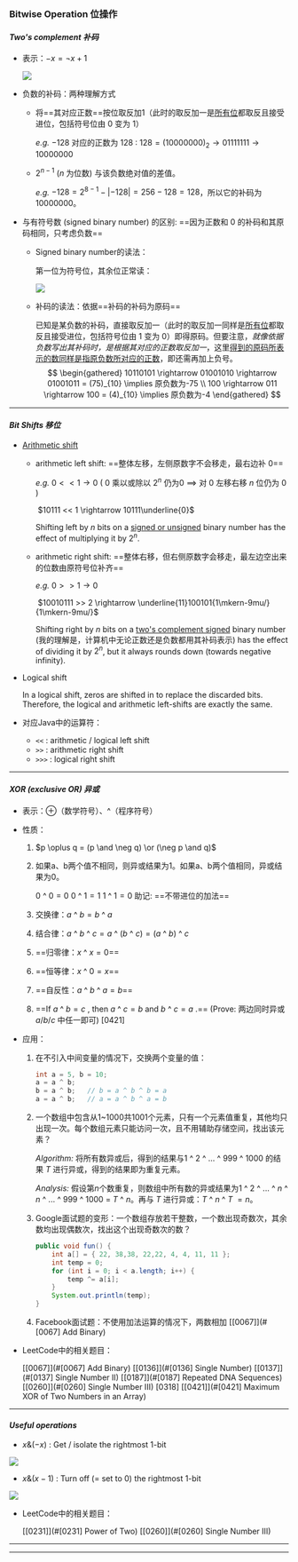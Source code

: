 ### Bitwise Operation 位操作

#### ***Two's complement 补码***

+ 表示：$-x=\neg x+1$ 

  ![](/Users/shanyonghao/IdeaProjects/LeetCodeProblems/Notes_img/bitwiseOperators_1.png)

+ 负数的补码：两种理解方式

  + 将==其对应正数==按位取反加1（此时的取反加一是<u>所有位</u>都取反且接受进位，包括符号位由 $0$ 变为 $1$）

    *e.g.* $-128$ 对应的正数为 $128$ : $128=(10000000)_2 \rightarrow 01111111 \rightarrow 10000000$

  + $2^{n-1}$ ($n$ 为位数) 与该负数绝对值的差值。

    *e.g.* $-128 = 2^{8-1}-|-128|=256-128=128$，所以它的补码为10000000。

+ 与有符号数 (signed binary number) 的区别: ==因为正数和 $0$ 的补码和其原码相同，只考虑负数==

  + Signed binary number的读法：

    第一位为符号位，其余位正常读：

    ![](/Users/shanyonghao/IdeaProjects/LeetCodeProblems/Notes_img/SignedBinaryNum.gif)

  + 补码的读法：依据==补码的补码为原码==

    已知是某负数的补码，直接取反加一（此时的取反加一同样是<u>所有位</u>都取反且接受进位，包括符号位由 $1$ 变为 $0$）即得原码。但要注意，*就像依据负数写出其补码时，是根据其对应的正数取反加一*，这里<u>得到的原码所表示的数同样是指原负数所对应的正数</u>，即还需再加上负号。
    $$
    \begin{gathered}
    10110101 \rightarrow 01001010 \rightarrow 01001011 = (75)_{10} \implies 原负数为-75 \\
    100 \rightarrow 011 \rightarrow 100 = (4)_{10} \implies 原负数为-4
    \end{gathered}
    $$

******

#### ***Bit Shifts 移位***

+ [Arithmetic shift](https://en.wikipedia.org/wiki/Arithmetic_shift)

  + arithmetic left shift: ==整体左移，左侧原数字不会移走，最右边补 $0$== 

    *e.g.* $0 <<1 \rightarrow 0$    ( $0$ 乘以或除以 $2^n$ 仍为0  $\implies$ 对 $0$ 左移右移 $n$ 位仍为 $0$ )

    ​	   $10111 << 1 \rightarrow 10111\underline{0}$

    Shifting left by $n$ bits on a <u>signed or unsigned</u> binary number has the effect of multiplying it by $2^n$.

  + arithmetic right shift: ==整体右移，但右侧原数字会移走，最左边空出来的位数由原符号位补齐==

    *e.g.* $0 >> 1 \rightarrow 0$

    ​       $10010111 >> 2 \rightarrow \underline{11}100101{1\mkern-9mu/}{1\mkern-9mu/}$

    Shifting right by $n$ bits on a <u>two's complement signed</u> binary number (我的理解是，计算机中无论正数还是负数都用其补码表示) has the effect of dividing it by $2^n$, but it always rounds down (towards negative infinity). 

+ Logical shift

  In a logical shift, zeros are shifted in to replace the discarded bits. Therefore, the logical and arithmetic left-shifts are exactly the same.

+ 对应Java中的运算符：

  + `<<` : arithmetic / logical left shift
  + `>>` : arithmetic right shift
  + `>>>` : logical right shift

*****

#### ***XOR (exclusive OR) 异或***

+ 表示：$\oplus$（数学符号）、^（程序符号）

+ 性质：

  1. $p \oplus q = (p \and \neg q) \or (\neg p \and q)$

  2. 如果a、b两个值不相同，则异或结果为1。如果a、b两个值相同，异或结果为0。

     $0$ ^ $0=0$          $0$ ^ $1=1$          $1$ ^ $1=0$           助记: ==不带进位的加法==

  3. 交换律：$a$ ^ $b=b$ ^ $a$

  4. 结合律：$a$ ^ $b$ ^ $c=a$ ^ $(b$ ^ $c)=(a$ ^ $b)$ ^ $c$

  5. ==归零律：$x$ ^ $x=0$==

  6. ==恒等律：$x$ ^ $0=x$==

  7. ==自反性：$a$ ^ $b$ ^ $a=b$==

  8. ==If $a$ ^ $b=c$ , then $a$ ^ $c=b$  and  $b$ ^ $c=a$ .==  (Prove: 两边同时异或 $a/b/c$ 中任一即可)    [0421]

+ 应用：

  1. 在不引入中间变量的情况下，交换两个变量的值：

     ```java
     int a = 5, b = 10;
     a = a ^ b;   
     b = a ^ b;   // b = a ^ b ^ b = a
     a = a ^ b;   // a = a ^ b ^ a = b
     ```

  2. 一个数组中包含从1~1000共1001个元素，只有一个元素值重复，其他均只出现一次。每个数组元素只能访问一次，且不用辅助存储空间，找出该元素？

     *Algorithm:* 将所有数异或后，得到的结果与$1$ ^ $2$ ^ $...$ ^ $999$ ^ $1000$ 的结果 $T$ 进行异或，得到的结果即为重复元素。

     *Analysis:* 假设第$n$个数重复，则数组中所有数的异或结果为$1$ ^ $2$ ^ $...$ ^ $n$ ^ $n$ ^ $...$ ^ $999$ ^ $1000$ $=$ $T$ ^ $n$。再与 $T$ 进行异或：$T$ ^ $n$ ^ $T$ $=n$。

  3. Google面试题的变形：一个数组存放若干整数，一个数出现奇数次，其余数均出现偶数次，找出这个出现奇数次的数？

     ```java
     public void fun() {
         int a[] = { 22, 38,38, 22,22, 4, 4, 11, 11 };
         int temp = 0;
         for (int i = 0; i < a.length; i++) {
             temp ^= a[i];
         }
         System.out.println(temp);
     }
     ```

  4. Facebook面试题：不使用加法运算的情况下，两数相加   [[0067]](#[0067] Add Binary)

+ LeetCode中的相关题目：

  [[0067]](#[0067] Add Binary)      [[0136]](#[0136] Single Number)     [[0137]](#[0137] Single Number II)     [[0187]](#[0187] Repeated DNA Sequences)     [[0260]](#[0260] Single Number III)     [0318]      [[0421]](#[0421] Maximum XOR of Two Numbers in an Array)     

******

#### ***Useful operations***

+ $x \& (-x)$ : Get / isolate the rightmost 1-bit

![](/Users/shanyonghao/IdeaProjects/LeetCodeProblems/Notes_img/bitwiseOperators_2.png)

+ $x \& (x-1)$ : Turn off (= set to 0) the rightmost 1-bit

![](/Users/shanyonghao/IdeaProjects/LeetCodeProblems/Notes_img/bitwiseOperators_3.png)

+ LeetCode中的相关题目：

  [[0231]](#[0231] Power of Two)      [[0260]](#[0260] Single Number III)

******

******

### 